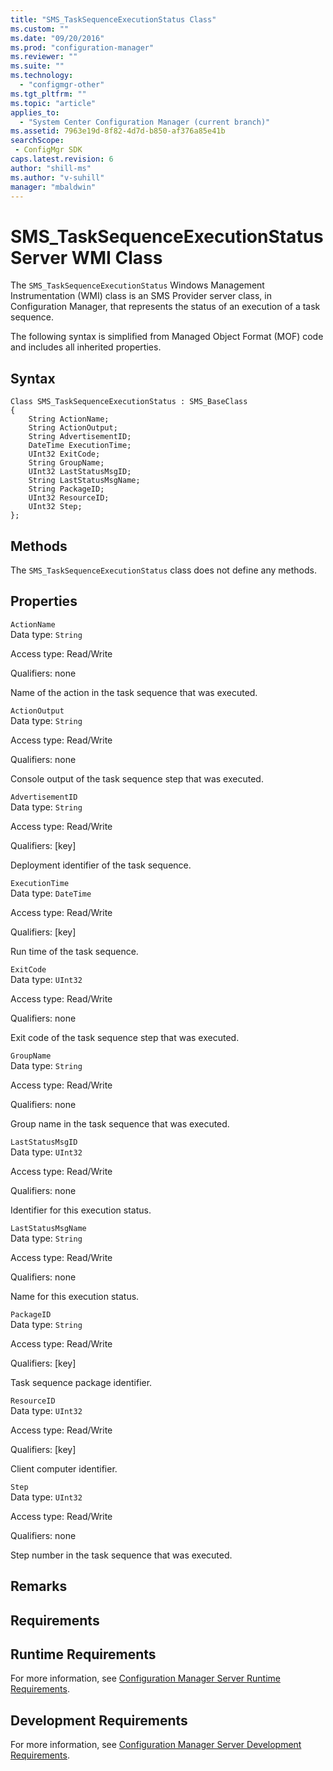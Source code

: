 ```yaml
---
title: "SMS_TaskSequenceExecutionStatus Class"
ms.custom: ""
ms.date: "09/20/2016"
ms.prod: "configuration-manager"
ms.reviewer: ""
ms.suite: ""
ms.technology:
  - "configmgr-other"
ms.tgt_pltfrm: ""
ms.topic: "article"
applies_to:
  - "System Center Configuration Manager (current branch)"
ms.assetid: 7963e19d-8f82-4d7d-b850-af376a85e41bsearchScope: - ConfigMgr SDK
caps.latest.revision: 6
author: "shill-ms"
ms.author: "v-suhill"
manager: "mbaldwin"
---
```

# SMS_TaskSequenceExecutionStatus Server WMI Class
The `SMS_TaskSequenceExecutionStatus` Windows Management Instrumentation (WMI) class is an SMS Provider server class, in Configuration Manager, that represents the status of an execution of a task sequence.  

 The following syntax is simplified from Managed Object Format (MOF) code and includes all inherited properties.  

## Syntax  

```  
Class SMS_TaskSequenceExecutionStatus : SMS_BaseClass  
{  
    String ActionName;  
    String ActionOutput;  
    String AdvertisementID;  
    DateTime ExecutionTime;  
    UInt32 ExitCode;  
    String GroupName;  
    UInt32 LastStatusMsgID;  
    String LastStatusMsgName;  
    String PackageID;  
    UInt32 ResourceID;  
    UInt32 Step;  
};  
```  

## Methods  
 The `SMS_TaskSequenceExecutionStatus` class does not define any methods.  

## Properties  
 `ActionName`  
 Data type: `String`  

 Access type: Read/Write  

 Qualifiers: none  

 Name of the action in the task sequence that was executed.  

 `ActionOutput`  
 Data type: `String`  

 Access type: Read/Write  

 Qualifiers: none  

 Console output of the task sequence step that was executed.  

 `AdvertisementID`  
 Data type: `String`  

 Access type: Read/Write  

 Qualifiers: [key]  

 Deployment identifier of the task sequence.  

 `ExecutionTime`  
 Data type: `DateTime`  

 Access type: Read/Write  

 Qualifiers: [key]  

 Run time of the task sequence.  

 `ExitCode`  
 Data type: `UInt32`  

 Access type: Read/Write  

 Qualifiers: none  

 Exit code of the task sequence step that was executed.  

 `GroupName`  
 Data type: `String`  

 Access type: Read/Write  

 Qualifiers: none  

 Group name in the task sequence that was executed.  

 `LastStatusMsgID`  
 Data type: `UInt32`  

 Access type: Read/Write  

 Qualifiers: none  

 Identifier for this execution status.  

 `LastStatusMsgName`  
 Data type: `String`  

 Access type: Read/Write  

 Qualifiers: none  

 Name for this execution status.  

 `PackageID`  
 Data type: `String`  

 Access type: Read/Write  

 Qualifiers: [key]  

 Task sequence package identifier.  

 `ResourceID`  
 Data type: `UInt32`  

 Access type: Read/Write  

 Qualifiers: [key]  

 Client computer identifier.  

 `Step`  
 Data type: `UInt32`  

 Access type: Read/Write  

 Qualifiers: none  

 Step number in the task sequence that was executed.  

## Remarks  

## Requirements  

## Runtime Requirements  
 For more information, see [Configuration Manager Server Runtime Requirements](../../../develop/core/reqs/server-runtime-requirements.md).  

## Development Requirements  
 For more information, see [Configuration Manager Server Development Requirements](../../../develop/core/reqs/server-development-requirements.md).
